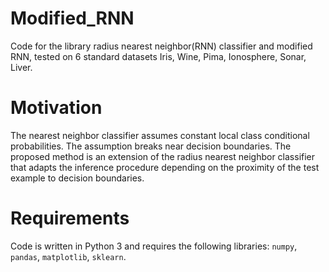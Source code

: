 # Modified_RNN
Code for the library radius nearest neighbor(RNN) classifier and modified RNN, tested on 6 standard datasets Iris, Wine, Pima, Ionosphere, Sonar, Liver. 

# Motivation
The nearest neighbor classifier assumes constant local class conditional probabilities. The assumption breaks near decision boundaries. The proposed method is an extension of the radius nearest neighbor classifier that adapts the inference procedure depending on the proximity of the test example to decision boundaries. 

# Requirements
Code is written in Python 3 and requires the following libraries: `numpy`, `pandas`, `matplotlib`, `sklearn`.
